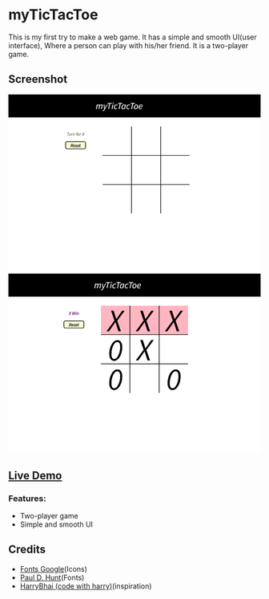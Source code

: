 # myTicTacToe

This is my first try to make a web game. It has a simple and smooth UI(user interface), Where a person can play with his/her friend. It is a two-player game.

## Screenshot

![first look](./screenshots/screenshot1.png)
![After adding task](./screenshots/screenshot2.png)

## [Live Demo](https://AkshayManiar.github.io/myTicTacToe/)

### Features:

- Two-player game
- Simple and smooth UI

## Credits

- [Fonts Google](https://fonts.google.com/icons)(Icons)
- [Paul D. Hunt](https://fonts.google.com/specimen/Source+Sans+Pro)(Fonts)
- [HarryBhai (code with harry)](https://www.youtube.com/channel/UCeVMnSShP_Iviwkknt83cww)(inspiration)
